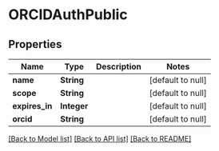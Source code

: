 # ORCIDAuthPublic
## Properties

| Name | Type | Description | Notes |
|------------ | ------------- | ------------- | -------------|
| **name** | **String** |  | [default to null] |
| **scope** | **String** |  | [default to null] |
| **expires\_in** | **Integer** |  | [default to null] |
| **orcid** | **String** |  | [default to null] |

[[Back to Model list]](../README.md#documentation-for-models) [[Back to API list]](../README.md#documentation-for-api-endpoints) [[Back to README]](../README.md)

